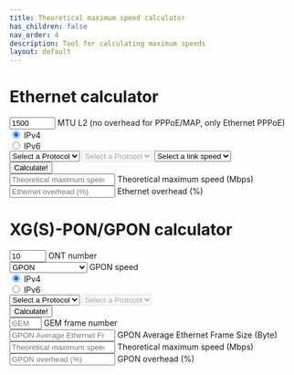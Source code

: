 ```yaml
---
title: Theoretical maximum speed calculator
has_children: false
nav_order: 4
description: Tool for calculating maximum speeds
layout: default
---
```



<h1>Ethernet calculator</h1>
<form id="eth-speed-mtu" novalidate>
    <div class="form-floating mb-3">
        <input type="number" class="form-control" placeholder="MTU L2" name="mtu" id="mtu" value="1500" min="1000" max="10000" required>
        <label for="mtu">MTU L2 (no overhead for PPPoE/MAP, only Ethernet PPPoE)</label>
    </div>
    <div class="form-floating mb-3">
        <div class="mb-3">
            <div class="form-check form-check-inline">
                <input class="form-check-input" type="radio" id="ip4" name="ip" value="4" checked>
                <label class="form-check-label" for="ip4">IPv4</label> 
            </div>
            <div class="form-check form-check-inline">
                <input class="form-check-input" type="radio" id="ip6" name="ip" value="6">
                <label class="form-check-label" for="ip6">IPv6</label>
            </div>
        </div>
    </div>
    <select class="form-select mb-3"  placeholder="IPv4 L2 protocol" name="ipv4protocol" id="ipv4protocol" required>
        <option value disabled selected>Select a Protocol</option>
        <option value="ipoe">IPoE</option>
        <option value="pppoe">PPPoE</option>
        <option value="map-t">MAP-T</option>
        <option value="map-e">MAP-E/4in6</option>
    </select>
    <select class="form-select mb-3"  placeholder="IPv6 L2 protocol" name="ipv6protocol" id="ipv6protocol" disabled required>
        <option value disabled selected>Select a Protocol</option>
        <option value="ipoe">IPoE</option>
        <option value="pppoe">PPPoE</option>
    </select>
    <select class="form-select mb-3"  placeholder="Speed" name="speed" required>
        <option value disabled selected>Select a link speed</option>
        <option value="10">10 Mbps</option>
        <option value="100">100 Mbps</option>
        <option value="200">200 Mbps</option>
        <option value="500">500 Mbps</option>
        <option value="1000">1 Gbps</option>
        <option value="2500">2.5 Gbps</option>
        <option value="5000">5 Gbps</option>
        <option value="10000">10 Gbps</option>
    </select>
    <div class="mb-3">
        <input type="submit" class="btn btn-primary" value="Calculate!">
    </div>
    <div class="form-floating mb-3">
        <input readonly class="form-control" type="number" id="maxSpeed" placeholder="Theoretical maximum speed">
        <label for="maxSpeed">Theoretical maximum speed (Mbps)</label>
    </div>
    <div class="form-floating mb-3">
        <input readonly class="form-control" type="number" id="overhead" placeholder="Ethernet overhead (%)">
        <label for="overhead">Ethernet overhead (%)</label>
    </div>

</form>
<h1>XG(S)-PON/GPON calculator</h1>
<form id="gpon-speed-mtu" novalidate>
    <div class="form-floating mb-3">
        <input step="1" type="number" class="form-control" placeholder="ONT number" name="gpon-ont" id="gpon-ont" value="10" min="1" max="128" required>
        <label for="gpon-ont">ONT number</label>
    </div>
    <div class="form-floating mb-3">
        <select class="form-select mb-3" placeholder="GPON Speed" name="gpon-speed" required>
            <option value="2488.32" selected>GPON</option>
            <option value="9953.28">XG(S)-PON/GPON</option>
        </select>
        <label for="gpon-speed">GPON speed</label>
    </div>
    <div class="mb-3">
        <div class="form-check form-check-inline">
            <input class="form-check-input" type="radio" id="gpon-ip4" name="gpon-ip" value="4" checked>
            <label class="form-check-label" for="gpon-ip4">IPv4</label> 
        </div>
        <div class="form-check form-check-inline">
            <input class="form-check-input" type="radio" id="gpon-ip6" name="gpon-ip" value="6">
            <label class="form-check-label" for="gpon-ip6">IPv6</label> 
        </div>
    </div>
    <select class="form-select mb-3"  placeholder="IPv4 L2 protocol" name="gpon-ipv4protocol" id="gpon-ipv4protocol" required>
        <option value disabled selected>Select a Protocol</option>
        <option value="ipoe">IPoE</option>
        <option value="pppoe">PPPoE</option>
        <option value="map-t">MAP-T</option>
        <option value="map-e">MAP-E/4in6</option>
    </select>
    <select class="form-select mb-3"  placeholder="IPv6 L2 protocol" name="gpon-ipv6protocol" id="gpon-ipv6protocol" disabled required>
        <option value disabled selected>Select a Protocol</option>
        <option value="ipoe">IPoE</option>
        <option value="pppoe">PPPoE</option>
    </select>
    <div class="mb-3">
        <input type="submit" class="btn btn-primary" value="Calculate!">
    </div>
    <div class="form-floating mb-3">
        <input step="1" type="number" class="form-control" placeholder="GEM frame number" name="gpon-gem-real" id="gpon-gem-real" min="1" max="40" readonly>
        <label for="gpon-gem-real">GEM frame number</label>
    </div>
    <div class="form-floating mb-3">
        <input  type="number" class="form-control" placeholder="GPON Average Ethernet Frame Size (Byte)" name="gpon-average-packet-size" id="gpon-average-packet-size" readonly>
        <label for="gpon-average-packet-size">GPON Average Ethernet Frame Size (Byte)</label>
    </div>
    <div class="form-floating mb-3">
        <input  type="number" class="form-control" placeholder="Theoretical maximum speed (Gbps)" name="gpon-maxSpeed" id="gpon-maxSpeed" readonly>
        <label for="gpon-maxSpeed">Theoretical maximum speed (Mbps)</label>
    </div>
    <div class="form-floating mb-3">
        <input  type="number" class="form-control" placeholder="GPON overhead (%)" name="gpon-overhead" id="gpon-overhead" readonly>
        <label for="gpon-overhead">GPON overhead (%)</label>
    </div>
</form>
  
<script>
    var form = document.getElementById('eth-speed-mtu');
    var radioIp = document.getElementsByName('ip');
    [...radioIp].forEach(el =>  {el.addEventListener('change', (event) => {
            var ip = document.querySelector('input[name="ip"]:checked').value;
            document.getElementById('ipv4protocol').disabled = (ip === '6');
            document.getElementById('ipv6protocol').disabled = (ip === '4');
            
        });
    });
    form.addEventListener('submit',(event) => {
        if (!form.checkValidity()) {
            event.preventDefault();
            [...form.elements].map(e => e.parentNode).forEach(e => e.classList.toggle('was-validated', true));
        } else { 
            [...form.elements].map(e => e.parentNode).forEach(e => e.classList.toggle('was-validated', false));
            event.preventDefault();

            var formdata = new FormData(form);
            var overheadipv4 = {
                "ipoe" : 20,
                "pppoe" : 28,
                "map-t" : 40,
                "map-e" : 60,
            };
            var overheadipv6 = {
                "ipoe" : 40,
                "pppoe" : 48,
            };
            var overheadtcp = 20;
            var overheadeth = 14;
            var overheadfcs = 4;
            var overheadgap = {
                '10' : 5.875,
                '100' : 12,
                '200' : 8,
                '500' : 8,
                '1000' : 8,
                '2500' : 5,
                '5000' : 5,
                '10000' : 5,
            };
            var preamble = 8;
            var cip = formdata.get('ip');
            var coverheadip = formdata.get('ip') === '4' ? overheadipv4[formdata.get('ipv4protocol')] : overheadipv6[formdata.get('ipv6protocol')];
            var mtu = formdata.get('mtu');
            var mss = mtu - coverheadip;
            var overhead = overheadtcp + overheadeth + overheadfcs + overheadgap[formdata.get('speed')] + preamble + coverheadip;
            document.getElementById('overhead').value = ((1-mss /(overhead + mss))  * 100).toFixed(2);
            var th =  mss /(overhead + mss);
            
            document.getElementById('maxSpeed').value = (th * formdata.get('speed')).toFixed(2);
        }
    });
    var formgpon = document.getElementById('gpon-speed-mtu');
    var radioIp = document.getElementsByName('gpon-ip');
    [...radioIp].forEach(el =>  {el.addEventListener('change', (event) => {
            var ip = document.querySelector('input[name="gpon-ip"]:checked').value;
            document.getElementById('gpon-ipv4protocol').disabled = (ip === '6');
            document.getElementById('gpon-ipv6protocol').disabled = (ip === '4');
            
        });
    });
    formgpon.addEventListener('submit',(event) => {
        if (!formgpon.checkValidity()) {
            event.preventDefault();
            [...formgpon.elements].map(e => e.parentNode).forEach(e => e.classList.toggle('was-validated', true));
        } else {
            event.preventDefault();
            [...formgpon.elements].map(e => e.parentNode).forEach(e => e.classList.toggle('was-validated', false));
            var formdata = new FormData(formgpon);
            var gtc = 38880;
            var overheadgem = 5;
            var overheadpcbd = 30 + 8*formdata.get('gpon-ont');
            var overheadipv4 = {
                "ipoe" : 20,
                "pppoe" : 28,
                "map-t" : 40,
                "map-e" : 60,
            };
            var overheadipv6 = {
                "ipoe" : 40,
                "pppoe" : 48,
            };
            var overheadtcp = 20;
            var overheadeth = 14;
            var overheadfcs = 4;
            var cip = formdata.get('gpon-ip');
            var coverheadip = formdata.get('gpon-ip') === '4' ? overheadipv4[formdata.get('gpon-ipv4protocol')] : overheadipv6[formdata.get('gpon-ipv6protocol')];
            var overheadframeeth = overheadtcp + overheadeth + overheadfcs + coverheadip;
            var gem, overheadgtc, payload;
            for(gem = 0; gem < 40; gem++) {
                overheadgtc = overheadgem + gem * (overheadpcbd+overheadframeeth); 
                payload = gtc - overheadgtc;
                if(payload/gem < 1500)  break;
            }

            document.getElementById('gpon-gem-real').value = gem;
            document.getElementById('gpon-average-packet-size').value = (payload/gem).toFixed(2);


            document.getElementById('gpon-overhead').value = ((1-payload/(payload+overheadgtc)) * 100).toFixed(2);
            var th =  payload /gtc;
            
            document.getElementById('gpon-maxSpeed').value = (th * formdata.get('gpon-speed')).toFixed(2);
        }
    });
</script>
